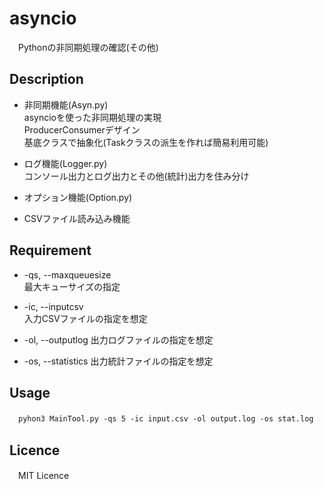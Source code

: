 # asyncio
　Pythonの非同期処理の確認(その他)

## Description
* 非同期機能(Asyn.py)  
asyncioを使った非同期処理の実現  
ProducerConsumerデザイン  
基底クラスで抽象化(Taskクラスの派生を作れば簡易利用可能)  

* ログ機能(Logger.py)  
コンソール出力とログ出力とその他(統計)出力を住み分け  

* オプション機能(Option.py)

* CSVファイル読み込み機能

## Requirement
* -qs, --maxqueuesize  
最大キューサイズの指定

* -ic, --inputcsv  
入力CSVファイルの指定を想定  

* -ol, --outputlog
出力ログファイルの指定を想定

* -os, --statistics
出力統計ファイルの指定を想定

## Usage  
　`pyhon3 MainTool.py -qs 5 -ic input.csv -ol output.log -os stat.log`  

## Licence
　MIT Licence
